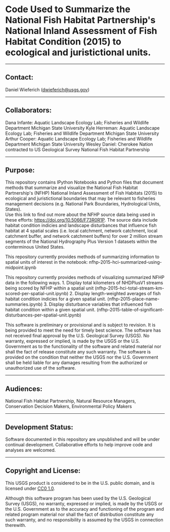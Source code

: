 Code Used to Summarize the National Fish Habitat Partnership's National Inland Assessment of Fish Habitat Condition (2015) 
to ecological and juristictional units.
===============================================================================================================

-----------
Contact:
-----------
Daniel Wieferich (dwieferich@usgs.gov)


-----------
Collaborators:
-----------
Dana Infante: Aquatic Landscape Ecology Lab; Fisheries and Wildlife Department Michigan State University
Kyle Herreman: Aquatic Landscape Ecology Lab; Fisheries and Wildlife Department Michigan State University
Arthur Cooper: Aquatic Landscape Ecology Lab; Fisheries and Wildlife Department Michigan State University
Wesley Daniel: Cherokee Nation contracted to US Geological Survey 
National Fish Habitat Partnership



-----------
Purpose:
-----------
This repository contains IPython Notebooks and Python files that document methods that summarize and visualize the National Fish Habitat Partnership's (NFHP) National Inland Assessment of Fish Habitats (2015)
to ecological and juristictional boundaries that may be relevant to fisheries management decisions (e.g. National Park Boundaries, Hydrological Units, States).  
Use this link to find out more about the NFHP source data being used in these efforts: https://doi.org/10.5066/F73R0R1P.  The source data include habitat condition indicies and landscape disturbances that influence
fish habitat at 4 spatial scales (i.e. local catchment, network catchment, local catchment buffer, and network catchment buffers) for over 2 million stream segments of the National Hydrography Plus Version 1 datasets within 
the conterminous United States. 

This repository currently provides methods of summarizing information to spatial units of interest in the notebook: nfhp-2015-hci-summarized-using-midpoint.ipynb

This repository currently provides methods of visualizing summarized NFHP data in the following ways.
	1. Display total kilometers of NHDPlusV1 streams being scored by NFHP within a spatial unit (nfhp-2015-hci-total-stream-km-scored-per-spatial-unit.ipynb)
	2. Display length-weighted averages of fish habitat condition indicies for a given spatial unit. (nfhp-2015-place-name-summaries.ipynb)
	3. Display disturbance variables that influenced fish habitat condition within a given spatial unit. (nfhp-2015-table-of-significant-disturbances-per-spatial-unit.ipynb)



This software is preliminary or provisional and is subject to revision. It is being provided to meet the need for timely best science. 
The software has not received final approval by the U.S. Geological Survey (USGS). 
No warranty, expressed or implied, is made by the USGS or the U.S. Government as to the functionality of the software and related material nor shall the fact of release constitute any such warranty. 
The software is provided on the condition that neither the USGS nor the U.S. Government shall be held liable for any damages resulting from the authorized or unauthorized use of the software. 

-----------
Audiences:
-----------
National Fish Habitat Partnership, Natural Resource Managers, Conservation Decision Makers, Environmental Policy Makers


-----------
Development Status:
-------------------
Software documented in this repository are unpublished and will be under continual development.  Collaborative efforts to help improve code and analyses are welcomed.


----------------------
Copyright and License:
---------------------
This USGS product is considered to be in the U.S. public domain, and is licensed under
[CC0 1.0](https://creativecommons.org/publicdomain/zero/1.0/).

Although this software program has been used by the U.S. Geological Survey (USGS), no warranty, expressed or implied,
is made by the USGS or the U.S. Government as to the accuracy and functioning of the program and related program
material nor shall the fact of distribution constitute any such warranty, and no responsibility is assumed by the
USGS in connection therewith.

